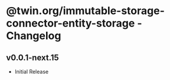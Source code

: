 # @twin.org/immutable-storage-connector-entity-storage - Changelog

## v0.0.1-next.15

- Initial Release
